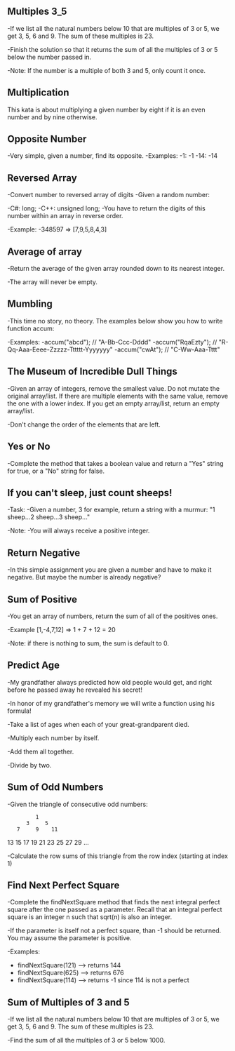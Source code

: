 ## Multiples 3_5

-If we list all the natural numbers below 10 that are multiples of 3 or 5, we get 3, 5, 6 and 9. The sum of these multiples is 23.

-Finish the solution so that it returns the sum of all the multiples of 3 or 5 below the number passed in.

-Note: If the number is a multiple of both 3 and 5, only count it once.


## Multiplication
This kata is about multiplying a given number by eight if it is an even number and by nine otherwise.

## Opposite Number
-Very simple, given a number, find its opposite.
-Examples:
-1: -1
-14: -14

## Reversed Array
-Convert number to reversed array of digits
-Given a random number:

-C#: long;
-C++: unsigned long;
-You have to return the digits of this number within an array in reverse order.

-Example:
-348597 => [7,9,5,8,4,3]

## Average of array
-Return the average of the given array rounded down to its nearest integer.

-The array will never be empty.

## Mumbling
-This time no story, no theory. The examples below show you how to write function accum:

-Examples:
-accum("abcd");    // "A-Bb-Ccc-Dddd"
-accum("RqaEzty"); // "R-Qq-Aaa-Eeee-Zzzzz-Tttttt-Yyyyyyy"
-accum("cwAt");    // "C-Ww-Aaa-Tttt"

## The Museum of Incredible Dull Things
-Given an array of integers, remove the smallest value. Do not mutate the original array/list. If there are multiple elements with the same value, remove the one with a lower index. If you get an empty array/list, return an empty array/list.

-Don't change the order of the elements that are left.

## Yes or No
-Complete the method that takes a boolean value and return a "Yes" string for true, or a "No" string for false.

## If you can't sleep, just count sheeps!

-Task:
-Given a number, 3 for example, return a string with a murmur: "1 sheep...2 sheep...3 sheep..."

-Note:
-You will always receive a positive integer.

## Return Negative

-In this simple assignment you are given a number and have to make it negative. But maybe the number is already negative?

## Sum of Positive

-You get an array of numbers, return the sum of all of the positives ones.

-Example [1,-4,7,12] => 1 + 7 + 12 = 20

-Note: if there is nothing to sum, the sum is default to 0.

## Predict Age 
-My grandfather always predicted how old people would get, and right before he passed away he revealed his secret!

-In honor of my grandfather's memory we will write a function using his formula!

-Take a list of ages when each of your great-grandparent died.

-Multiply each number by itself.

-Add them all together.

-Divide by two.

## Sum of Odd Numbers
-Given the triangle of consecutive odd numbers:

             1
          3     5
       7     9    11
   13    15    17    19
21    23    25    27    29
...

-Calculate the row sums of this triangle from the row index (starting at index 1)

## Find Next Perfect Square
-Complete the findNextSquare method that finds the next integral perfect square after the one passed as a parameter. Recall that an integral perfect square is an integer n such that sqrt(n) is also an integer.

-If the parameter is itself not a perfect square, than -1 should be returned. You may assume the parameter is positive.

-Examples:
- findNextSquare(121) --> returns 144
- findNextSquare(625) --> returns 676
- findNextSquare(114) --> returns -1 since 114 is not a perfect

## Sum of Multiples of 3 and 5
-If we list all the natural numbers below 10 that are multiples of 3 or 5, we get 3, 5, 6 and 9. The sum of these multiples is 23.

-Find the sum of all the multiples of 3 or 5 below 1000.

